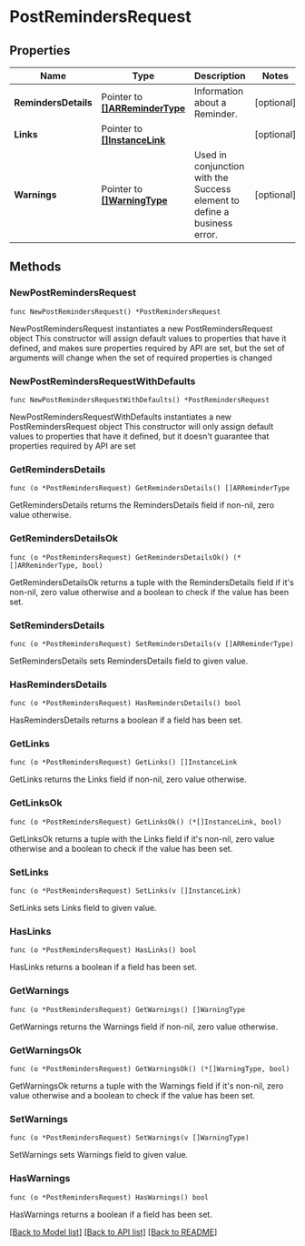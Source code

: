 # PostRemindersRequest

## Properties

Name | Type | Description | Notes
------------ | ------------- | ------------- | -------------
**RemindersDetails** | Pointer to [**[]ARReminderType**](ARReminderType.md) | Information about a Reminder. | [optional] 
**Links** | Pointer to [**[]InstanceLink**](InstanceLink.md) |  | [optional] 
**Warnings** | Pointer to [**[]WarningType**](WarningType.md) | Used in conjunction with the Success element to define a business error. | [optional] 

## Methods

### NewPostRemindersRequest

`func NewPostRemindersRequest() *PostRemindersRequest`

NewPostRemindersRequest instantiates a new PostRemindersRequest object
This constructor will assign default values to properties that have it defined,
and makes sure properties required by API are set, but the set of arguments
will change when the set of required properties is changed

### NewPostRemindersRequestWithDefaults

`func NewPostRemindersRequestWithDefaults() *PostRemindersRequest`

NewPostRemindersRequestWithDefaults instantiates a new PostRemindersRequest object
This constructor will only assign default values to properties that have it defined,
but it doesn't guarantee that properties required by API are set

### GetRemindersDetails

`func (o *PostRemindersRequest) GetRemindersDetails() []ARReminderType`

GetRemindersDetails returns the RemindersDetails field if non-nil, zero value otherwise.

### GetRemindersDetailsOk

`func (o *PostRemindersRequest) GetRemindersDetailsOk() (*[]ARReminderType, bool)`

GetRemindersDetailsOk returns a tuple with the RemindersDetails field if it's non-nil, zero value otherwise
and a boolean to check if the value has been set.

### SetRemindersDetails

`func (o *PostRemindersRequest) SetRemindersDetails(v []ARReminderType)`

SetRemindersDetails sets RemindersDetails field to given value.

### HasRemindersDetails

`func (o *PostRemindersRequest) HasRemindersDetails() bool`

HasRemindersDetails returns a boolean if a field has been set.

### GetLinks

`func (o *PostRemindersRequest) GetLinks() []InstanceLink`

GetLinks returns the Links field if non-nil, zero value otherwise.

### GetLinksOk

`func (o *PostRemindersRequest) GetLinksOk() (*[]InstanceLink, bool)`

GetLinksOk returns a tuple with the Links field if it's non-nil, zero value otherwise
and a boolean to check if the value has been set.

### SetLinks

`func (o *PostRemindersRequest) SetLinks(v []InstanceLink)`

SetLinks sets Links field to given value.

### HasLinks

`func (o *PostRemindersRequest) HasLinks() bool`

HasLinks returns a boolean if a field has been set.

### GetWarnings

`func (o *PostRemindersRequest) GetWarnings() []WarningType`

GetWarnings returns the Warnings field if non-nil, zero value otherwise.

### GetWarningsOk

`func (o *PostRemindersRequest) GetWarningsOk() (*[]WarningType, bool)`

GetWarningsOk returns a tuple with the Warnings field if it's non-nil, zero value otherwise
and a boolean to check if the value has been set.

### SetWarnings

`func (o *PostRemindersRequest) SetWarnings(v []WarningType)`

SetWarnings sets Warnings field to given value.

### HasWarnings

`func (o *PostRemindersRequest) HasWarnings() bool`

HasWarnings returns a boolean if a field has been set.


[[Back to Model list]](../README.md#documentation-for-models) [[Back to API list]](../README.md#documentation-for-api-endpoints) [[Back to README]](../README.md)


